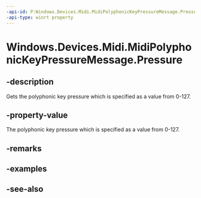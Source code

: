 ```yaml
---
-api-id: P:Windows.Devices.Midi.MidiPolyphonicKeyPressureMessage.Pressure
-api-type: winrt property
---
```


<!-- Property syntax
public byte Pressure { get; }
-->

# Windows.Devices.Midi.MidiPolyphonicKeyPressureMessage.Pressure

## -description
Gets the polyphonic key pressure which is specified as a value from 0-127.

## -property-value
The polyphonic key pressure which is specified as a value from 0-127.

## -remarks

## -examples

## -see-also
